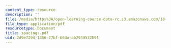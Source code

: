 ```yaml
---
content_type: resource
description: ''
file: /media/https%3A/open-learning-course-data-rc.s3.amazonaws.com/18-996-random-matrix-theory-and-its-applications-spring-2004/2d9e7294135677bf66daab2939532b91_spacings.pdf
file_type: application/pdf
resourcetype: Document
title: spacings.pdf
uid: 2d9e7294-1356-77bf-66da-ab2939532b91
---
```


